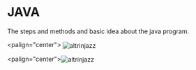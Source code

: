 # JAVA 
The steps and methods and basic idea about the java program. 
<!---
Altrinjazz/Altrinjazz is a ✨ special ✨ repository because its `README.md` (this file) appears on your GitHub profile.
You can click the Preview link to take a look at your changes.
--->
<palign="center">&nbsp;<img align="center" src="https://github-readme-stats.vercel.app/api?username=altrinjazz&show_icons=true&locale=en" alt="altrinjazz" /></p>
<palign="center"><img align="center" src="https://github-readme-streak-stats.herokuapp.com/?user=altrinjazz&" alt="altrinjazz" /></p>